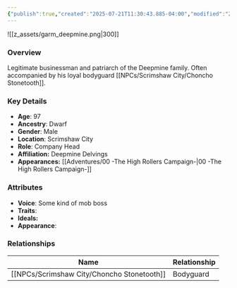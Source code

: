 ```yaml
---
{"publish":true,"created":"2025-07-21T11:30:43.885-04:00","modified":"2025-07-27T18:18:55.715-04:00","published":"2025-07-27T18:18:55.715-04:00","cssclasses":"","Age":"97","Ancestry":"Dwarf","Gender":"Male","Location":["Scrimshaw City"],"Role":["Company Head"],"Affiliation":["Deepmine Delvings"],"Appearances":["[[00 -The High Rollers Campaign-]]"]}
---
```



![[z_assets/garm_deepmine.png|300]]

### Overview
Legitimate businessman and patriarch of the Deepmine family. Often accompanied by his loyal bodyguard [[NPCs/Scrimshaw City/Choncho Stonetooth]].

### Key Details
- **Age**: 97
- **Ancestry**: Dwarf
- **Gender**: Male
- **Location**: Scrimshaw City
- **Role**: Company Head
- **Affiliation:** Deepmine Delvings
- **Appearances:** [[Adventures/00 -The High Rollers Campaign-\|00 -The High Rollers Campaign-]]

### Attributes
- **Voice**: Some kind of mob boss
- **Traits**: 
- **Ideals:** 
- **Appearance**: 

### Relationships

| Name                   | Relationship |
| ---------------------- | ------------ |
| [[NPCs/Scrimshaw City/Choncho Stonetooth]] | Bodyguard    |
